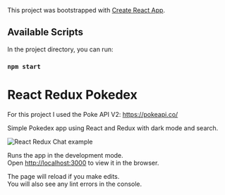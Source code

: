 This project was bootstrapped with [Create React App](https://github.com/facebook/create-react-app).

## Available Scripts

In the project directory, you can run:

### `npm start`

# React Redux Pokedex

For this project I used the Poke API V2: https://pokeapi.co/

Simple Pokedex app using React and Redux with dark mode and search.


![React Redux Chat example](https://raw.githubusercontent.com/ericmguzmanc/react-redux-pokedex/master/showroom/react-redux-pokedex.gif)


Runs the app in the development mode.<br>
Open [http://localhost:3000](http://localhost:3000) to view it in the browser.

The page will reload if you make edits.<br>
You will also see any lint errors in the console.

